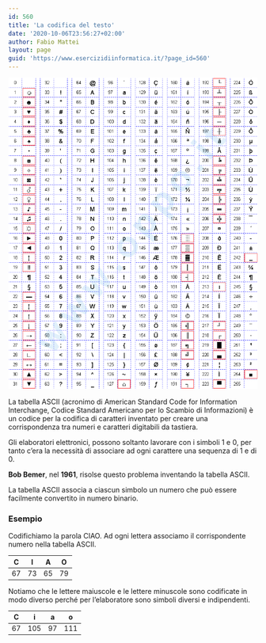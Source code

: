 ```yaml
---
id: 560
title: 'La codifica del testo'
date: '2020-10-06T23:56:27+02:00'
author: Fabio Mattei
layout: page
guid: 'https://www.esercizidiinformatica.it/?page_id=560'
---
```


![ASCII](/images/codifica/ascii.gif)

La tabella ASCII (acronimo di American Standard Code for Information Interchange, Codice Standard Americano per lo 
Scambio di Informazioni) è un codice per la codifica di caratteri inventato per creare una corrispondenza tra numeri 
e caratteri digitabili da tastiera.

Gli elaboratori elettronici, possono soltanto lavorare con i simboli 1 e 0, per tanto c’era la necessità di 
associare ad ogni carattere una sequenza di 1 e di 0.

**Bob Bemer**, nel **1961**, risolse questo problema inventando la tabella ASCII.

La tabella ASCII associa a ciascun simbolo un numero che può essere facilmente convertito in numero binario.

### Esempio

Codifichiamo la parola CIAO. Ad ogni lettera associamo il corrispondente numero nella tabella ASCII.

| C | I | A | O |
|---|---|---|---|
| 67 | 73 | 65 | 79 |

Notiamo che le lettere maiuscole e le lettere minuscole sono codificate in modo diverso perché per l’elaboratore 
sono simboli diversi e indipendenti.

| C | i | a | o |
|---|---|---|---|
| 67 | 105 | 97 | 111 |


